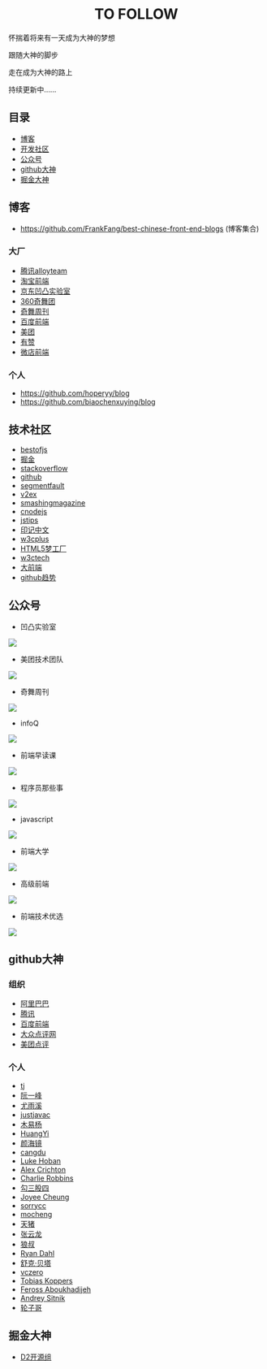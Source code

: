 <h1 align="center">TO FOLLOW</h1>

怀揣着将来有一天成为大神的梦想

跟随大神的脚步

走在成为大神的路上

持续更新中……


## 目录

* [博客](#博客)
* [开发社区](#开发社区)
* [公众号](#公众号)
* [github大神](#github大神)
* [掘金大神](#掘金大神)

## 博客

- https://github.com/FrankFang/best-chinese-front-end-blogs (博客集合)

### 大厂
* [腾讯alloyteam](http://www.alloyteam.com/)
* [淘宝前端](https://fed.taobao.org/)
* [京东凹凸实验室](https://aotu.io/)
* [360奇舞团](https://75team.com/)
* [奇舞周刊](https://weekly.75team.com/)
* [百度前端](http://fex.baidu.com/articles/)
* [美团](https://tech.meituan.com/)
* [有赞](https://tech.youzan.com/)
* [微店前端](https://github.com/weidian-inc/weidian-tech-blog)


### 个人
- https://github.com/hoperyy/blog
- https://github.com/biaochenxuying/blog

## 技术社区
* [bestofjs](https://bestofjs.org/)
* [掘金](https://juejin.im/timeline)
* [stackoverflow](https://stackoverflow.com/)
* [github](https://github.com/)
* [segmentfault](https://segmentfault.com/)
* [v2ex](https://www.v2ex.com/)
* [smashingmagazine](https://www.smashingmagazine.com/)
* [cnodejs](https://cnodejs.org/)
* [jstips](http://www.jstips.co/)
* [印记中文](https://www.docschina.org)
* [w3cplus](https://www.w3cplus.com/)
* [HTML5梦工厂](http://www.html5dw.com/)
* [w3ctech](https://w3ctech.com/)
* [大前端](http://www.daqianduan.com/)
* [github趋势](https://trends.now.sh/)


## 公众号

- 凹凸实验室 

![](ASSETS/IMAGES/FOLLOW/009.jpg) 
- 美团技术团队 

![](ASSETS/IMAGES/FOLLOW/008.png) 

- 奇舞周刊 

![](ASSETS/IMAGES/FOLLOW/010.png) 

- infoQ 

![](ASSETS/IMAGES/FOLLOW/001.jpeg) 
- 前端早读课

![](ASSETS/IMAGES/FOLLOW/002.jpeg) 
- 程序员那些事

![](ASSETS/IMAGES/FOLLOW/003.jpeg)

- javascript

![](ASSETS/IMAGES/FOLLOW/004.jpeg)

- 前端大学

![](ASSETS/IMAGES/FOLLOW/005.jpeg)

- 高级前端

![](ASSETS/IMAGES/FOLLOW/006.jpeg)

- 前端技术优选

![](ASSETS/IMAGES/FOLLOW/007.jpeg)



## github大神

### 组织
* [阿里巴巴](https://github.com/alibaba)
* [腾讯](https://github.com/Tencent)
* [百度前端](https://github.com/fex-team/)
* [大众点评网](https://github.com/dianping)
* [美团点评](https://github.com/Meituan-Dianping)

### 个人
* [tj](https://github.com/tj)
* [阮一峰](https://github.com/ruanyf)
* [尤雨溪](https://github.com/yyx990803)
* [justjavac](https://github.com/justjavac)
* [木易杨](https://github.com/yygmind)
* [HuangYi](https://github.com/ustbhuangyi)
* [颜海镜](https://github.com/yanhaijing)
* [cangdu](https://github.com/bailicangdu)
* [Luke Hoban](https://github.com/lukehoban)
* [Alex Crichton](https://github.com/alexcrichton)
* [Charlie Robbins](https://github.com/indexzero)
* [勾三股四](https://github.com/Jinjiang)
* [Joyee Cheung](https://github.com/joyeecheung)
* [sorrycc](https://github.com/sorrycc)
* [mocheng](https://github.com/mocheng)
* [天猪](https://github.com/atian25)
* [张云龙](https://github.com/fouber)
* [狼叔](https://github.com/i5ting)
* [Ryan Dahl](https://github.com/ry)
* [舒克·贝塔](https://github.com/cucygh)
* [vczero](https://github.com/vczero)
* [Tobias Koppers](https://github.com/sokra)
* [Feross Aboukhadijeh](https://github.com/feross)
* [Andrey Sitnik](https://github.com/ai)
* [轮子哥](https://github.com/vczh)



## 掘金大神
* [D2开源组](https://juejin.im/user/57a48b632e958a006691b946)


